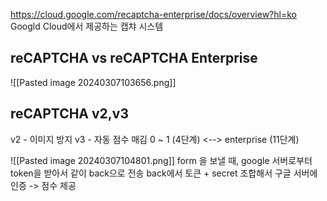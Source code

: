 https://cloud.google.com/recaptcha-enterprise/docs/overview?hl=ko
Googld Cloud에서 제공하는 캡챠 시스템

## reCAPTCHA vs reCAPTCHA Enterprise

![[Pasted image 20240307103656.png]]

## reCAPTCHA v2,v3

v2 - 이미지 방지
v3 - 자동 점수 매김 0 ~ 1 (4단계)  <--> enterprise (11단계)

![[Pasted image 20240307104801.png]]
form 을 보낼 때, google 서버로부터 token을 받아서 같이  back으로 전송
back에서 토큰 + secret 조합해서 구글 서버에 인증 -> 점수 제공